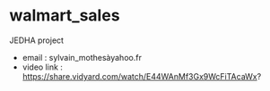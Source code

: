 # walmart_sales
JEDHA project

* email : sylvain_mothesàyahoo.fr
* video link : https://share.vidyard.com/watch/E44WAnMf3Gx9WcFiTAcaWx?
